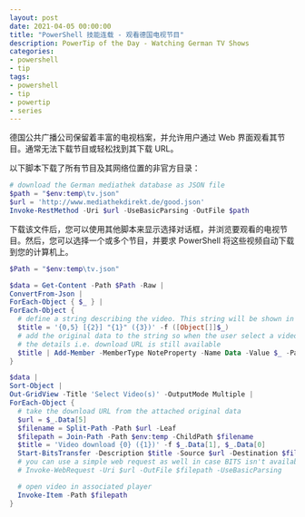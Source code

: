 ```yaml
---
layout: post
date: 2021-04-05 00:00:00
title: "PowerShell 技能连载 - 观看德国电视节目"
description: PowerTip of the Day - Watching German TV Shows
categories:
- powershell
- tip
tags:
- powershell
- tip
- powertip
- series
---
```

德国公共广播公司保留着丰富的电视档案，并允许用户通过 Web 界面观看其节目。通常无法下载节目或轻松找到其下载 URL。

以下脚本下载了所有节目及其网络位置的非官方目录：

```powershell
# download the German mediathek database as JSON file
$path = "$env:temp\tv.json"
$url = 'http://www.mediathekdirekt.de/good.json'
Invoke-RestMethod -Uri $url -UseBasicParsing -OutFile $path
```

下载该文件后，您可以使用其他脚本来显示选择对话框，并浏览要观看的电视节目。然后，您可以选择一个或多个节目，并要求 PowerShell 将这些视频自动下载到您的计算机上。

```powershell
$Path = "$env:temp\tv.json"

$data = Get-Content -Path $Path -Raw |
ConvertFrom-Json |
ForEach-Object { $_ } |
ForEach-Object {
  # define a string describing the video. This string will be shown in a grid view window
  $title = '{0,5} [{2}] "{1}" ({3})' -f ([Object[]]$_)
  # add the original data to the string so when the user select a video,
  # the details i.e. download URL is still available
  $title | Add-Member -MemberType NoteProperty -Name Data -Value $_ -PassThru
}

$data |
Sort-Object |
Out-GridView -Title 'Select Video(s)' -OutputMode Multiple |
ForEach-Object {
  # take the download URL from the attached original data
  $url = $_.Data[5]
  $filename = Split-Path -Path $url -Leaf
  $filepath = Join-Path -Path $env:temp -ChildPath $filename
  $title = 'Video download {0} ({1})' -f $_.Data[1], $_.Data[0]
  Start-BitsTransfer -Description $title -Source $url -Destination $filepath
  # you can use a simple web request as well in case BITS isn't available
  # Invoke-WebRequest -Uri $url -OutFile $filepath -UseBasicParsing

  # open video in associated player
  Invoke-Item -Path $filepath
}
```

<!--本文国际来源：[Watching German TV Shows](https://community.idera.com/database-tools/powershell/powertips/b/tips/posts/watching-german-tv-shows)-->

